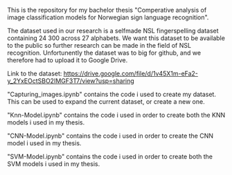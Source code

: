 This is the repository for my bachelor thesis "Comperative analysis of image classification models for Norwegian sign language recognition".

The dataset used in our research is a selfmade NSL fingerspelling dataset containing 24 300 across 27 alphabets. We want this dataset to be available to the public so further research can be made in the field of NSL recognition. Unfortunently the dataset was to big for github, and we therefore had to upload it to Google Drive.

Link to the dataset:
https://drive.google.com/file/d/1v45X1m-eFa2-y_2YxEOctSBO2IMGF3T7/view?usp=sharing

"Capturing_images.ipynb" contains the code i used to create my dataset. This can be used to expand the current dataset, or create a new one.

"Knn-Model.ipynb" contains the code i used in order to create both the KNN models i used in my thesis.

"CNN-Model.ipynb" contains the code i used in order to create the CNN model i used in my thesis.

"SVM-Model.ipynb" contains the code i used in order to create both the SVM models i used in my thesis.
